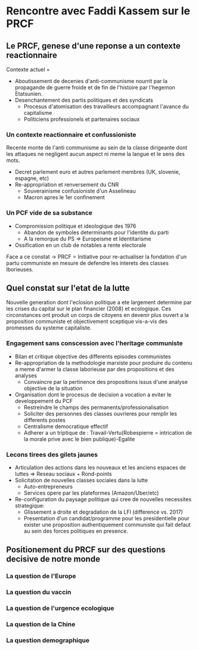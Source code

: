 # Rencontre avec Faddi Kassem sur le PRCF

## Le PRCF, genese d'une reponse a un contexte reactionnaire
Contexte actuel = 
- Aboutissement de decenies d'anti-communisme nourrit par la propagande de guerre froide et de fin de l'histoire par l'hegemon Etatsunien.
- Desenchantement des partis politiques et des syndicats
    - Procesus d'atomisation des travailleurs accompagnant l'avance du capitalisme
    - Politiciens professionels et partenaires sociaux
### Un contexte reactionnaire et confussioniste
Recente monte de l'anti communisme au sein de la classe dirigeante dont les attaques ne negligent aucun aspect ni meme la langue et le sens des mots.
- Decret parlement euro et autres parlement membres (UK, slovenie, espagne, etc)
- Re-appropriation et renversement du CNR
    - Souverainisme confusioniste d'un Asselineau
    - Macron apres le 1er confinement

### Un PCF vide de sa substance
- Compromission politique et ideologique des 1976
    - Abandon de symboles determinants pour l'identite du parti
    - A la remorque du PS => Europeisme et Identitarisme
- Ossification en un club de notables a rente electorale

Face a ce constat -> PRCF = Initiative pour re-actualiser la fondation d'un partu communiste en mesure de defendre les interets des classes lborieuses.
## Quel constat sur l'etat de la lutte
Nouvelle generation dont l'eclosion politique a ete largement determine par les crises du capital sur le plan financier (2008) et ecologique. Ces circonstances ont produit un corps de citoyens en devenir plus ouvert a la proposition communiste et objectivement sceptique vis-a-vis des promesses du systeme capitaliste.

### Engagement sans conscession avec l'heritage communiste
- Bilan et critique objective des differents episodes communistes
- Re-appropriation de la methodologie marxiste pour produire du contenu a meme d'armer la classe laborieuse par des propositions et des analyses
    - Convaincre par la pertinence des propositions issus d'une analyse objective de la situation
- Organisation dont le procesus de decision a vocation a eviter le developpement du PCF
    - Restreindre le champs des permanents/professionalisation
    - Soliciter des personnes des classes ouvrieres pour remplir les differents postes
    - Centralisme democratique effectif
    - Adherer a un triptique de : Travail-Vertu(Robespierre = intrication de la morale prive avec le bien publique)-Egalite

### Lecons tirees des gilets jaunes
- Articulation des actions dans les nouveaux et les anciens espaces de luttes => Reseau sociaux + Rond-points 
- Solicitation de nouvelles classes sociales dans la lutte
    - Auto-entrepreneurs
    - Services opere par les plateformes (Amazon/Uber/etc)
- Re-configuration du paysage politique qui cree de nouvelles necessites strategique:
    - Glissement a droite et degradation de la LFI (difference vs. 2017)
    - Presentation d'un candidat/programme pour les presidentielle pour exister une proposition authentiquement communiste qui fait defaut au sein des forces politiques en presence.
## Positionement du PRCF sur des questions decisive de notre monde

### La question de l'Europe

### La question du vaccin

### La question de l'urgence ecologique

### La question de la Chine

### La question demographique